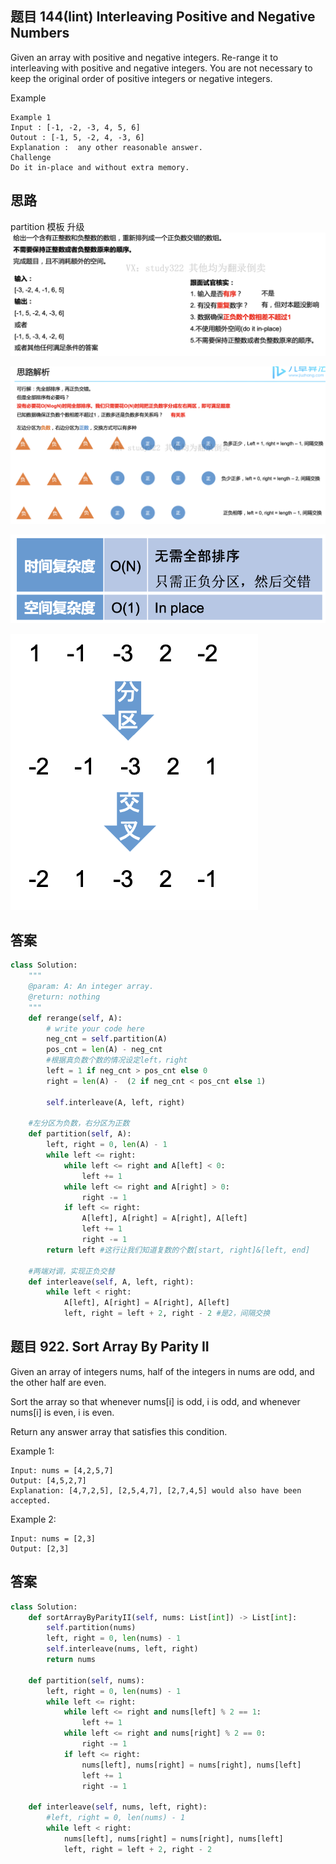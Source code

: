 ## 题目 144(lint) Interleaving Positive and Negative Numbers

Given an array with positive and negative integers. Re-range it to interleaving with positive and negative integers.
You are not necessary to keep the original order of positive integers or negative integers.

Example
```
Example 1
Input : [-1, -2, -3, 4, 5, 6]
Outout : [-1, 5, -2, 4, -3, 6]
Explanation :  any other reasonable answer.
Challenge
Do it in-place and without extra memory.
```
## 思路
partition 模板 升级
![pre](https://github.com/SSRRBB/Leetcode/blob/main/Images/19.png)

![pre](https://github.com/SSRRBB/Leetcode/blob/main/Images/20.png)

![pre](https://github.com/SSRRBB/Leetcode/blob/main/Images/21.png)

![pre](https://github.com/SSRRBB/Leetcode/blob/main/Images/22.png)
## 答案
```python
class Solution:
    """
    @param: A: An integer array.
    @return: nothing
    """
    def rerange(self, A):
        # write your code here
        neg_cnt = self.partition(A)
        pos_cnt = len(A) - neg_cnt
        #根据真负数个数的情况设定left，right
        left = 1 if neg_cnt > pos_cnt else 0
        right = len(A) -  (2 if neg_cnt < pos_cnt else 1)
        
        self.interleave(A, left, right)
    
    #左分区为负数，右分区为正数
    def partition(self, A):
        left, right = 0, len(A) - 1
        while left <= right:
            while left <= right and A[left] < 0:
                left += 1
            while left <= right and A[right] > 0:
                right -= 1
            if left <= right:
                A[left], A[right] = A[right], A[left]
                left += 1
                right -= 1
        return left #这行让我们知道复数的个数[start, right]&[left, end]
    
    #两端对调，实现正负交替
    def interleave(self, A, left, right):
        while left < right:
            A[left], A[right] = A[right], A[left]
            left, right = left + 2, right - 2 #是2，间隔交换
```

## 题目 922. Sort Array By Parity II
Given an array of integers nums, half of the integers in nums are odd, and the other half are even.

Sort the array so that whenever nums[i] is odd, i is odd, and whenever nums[i] is even, i is even.

Return any answer array that satisfies this condition.

 

Example 1:
```
Input: nums = [4,2,5,7]
Output: [4,5,2,7]
Explanation: [4,7,2,5], [2,5,4,7], [2,7,4,5] would also have been accepted.
```
Example 2:
```
Input: nums = [2,3]
Output: [2,3]
```
## 答案
```python
class Solution:
    def sortArrayByParityII(self, nums: List[int]) -> List[int]:
        self.partition(nums) 
        left, right = 0, len(nums) - 1
        self.interleave(nums, left, right)
        return nums
    
    def partition(self, nums): 
        left, right = 0, len(nums) - 1
        while left <= right:
            while left <= right and nums[left] % 2 == 1:
                left += 1
            while left <= right and nums[right] % 2 == 0:
                right -= 1
            if left <= right:
                nums[left], nums[right] = nums[right], nums[left]
                left += 1
                right -= 1
                
    def interleave(self, nums, left, right):
        #left, right = 0, len(nums) - 1
        while left < right:
            nums[left], nums[right] = nums[right], nums[left]
            left, right = left + 2, right - 2
        
```
